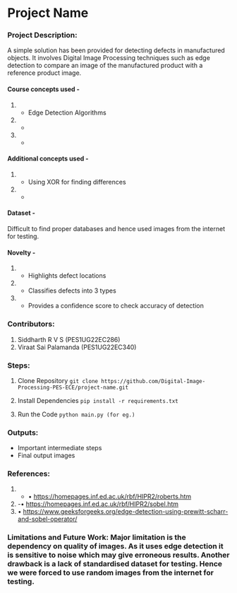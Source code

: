 # Project Name

### Project Description:
A simple solution has been provided for detecting defects in manufactured objects. It involves Digital Image Processing techniques such as edge detection to compare an image of the manufactured product with a reference product image. 

#### Course concepts used - 
1. - Edge Detection Algorithms
2. - 
3. -
   
#### Additional concepts used -
1. - Using XOR for finding differences 
2. -
   
#### Dataset - 
Difficult to find proper databases and hence used images from the internet for testing.

#### Novelty - 
1. - Highlights defect locations
2. - Classifies defects into 3 types
3. - Provides a confidence score to check accuracy of detection
   
### Contributors:
1. Siddharth R V S  (PES1UG22EC286)
2. Viraat Sai Palamanda (PES1UG22EC340)

### Steps:
1. Clone Repository
```git clone https://github.com/Digital-Image-Processing-PES-ECE/project-name.git ```

2. Install Dependencies
```pip install -r requirements.txt```

3. Run the Code
```python main.py (for eg.)```

### Outputs:
* Important intermediate steps
* Final output images 

### References:
1. - •	https://homepages.inf.ed.ac.uk/rbf/HIPR2/roberts.htm
2. -•	https://homepages.inf.ed.ac.uk/rbf/HIPR2/sobel.htm
3. •	https://www.geeksforgeeks.org/edge-detection-using-prewitt-scharr-and-sobel-operator/
   
### Limitations and Future Work: Major limitation is the dependency on quality of images. As it uses edge detection it is sensitive to noise which may give erroneous results. Another drawback is a lack of standardised dataset for testing. Hence we were forced to use random images from the internet for testing.
